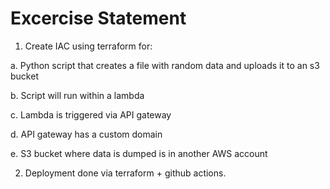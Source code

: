 # Excercise Statement

1. Create IAC using terraform for:

a. Python script that creates a file with random data and uploads it to an s3 bucket

b. Script will run within a lambda

c. Lambda is triggered via API gateway

d. API gateway has a custom domain

e. S3 bucket where data is dumped is in another AWS account

2. Deployment done via terraform + github actions.